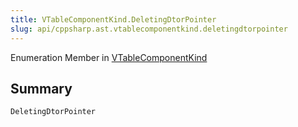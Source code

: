```yaml
---
title: VTableComponentKind.DeletingDtorPointer
slug: api/cppsharp.ast.vtablecomponentkind.deletingdtorpointer
---
```

Enumeration Member in [VTableComponentKind](/api/cppsharp/ast/vtablecomponentkind)

## Summary



```csharp
DeletingDtorPointer
```

